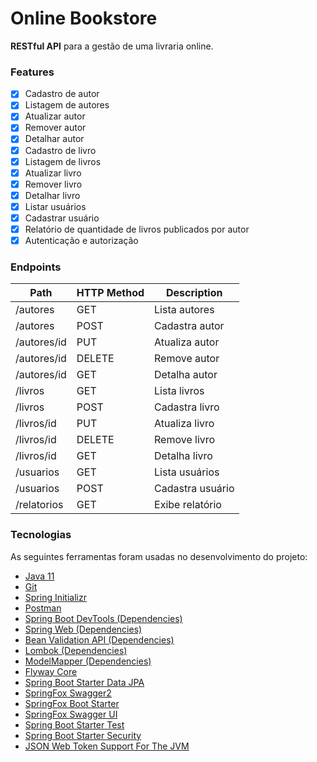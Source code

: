# Online Bookstore

**RESTful API** para a gestão de uma livraria online.

### Features

- [X] Cadastro de autor
- [x] Listagem de autores
- [x] Atualizar autor
- [x] Remover autor
- [x] Detalhar autor
- [x] Cadastro de livro
- [x] Listagem de livros
- [x] Atualizar livro
- [x] Remover livro
- [x] Detalhar livro
- [x] Listar usuários
- [x] Cadastrar usuário
- [x] Relatório de quantidade de livros publicados por autor
- [x] Autenticação e autorização

### Endpoints

Path | HTTP Method | Description
---|---|---
/autores     | GET    | Lista autores
/autores     | POST   | Cadastra autor
/autores/id  | PUT    | Atualiza autor
/autores/id  | DELETE | Remove autor
/autores/id  | GET    | Detalha autor
/livros      | GET    | Lista livros
/livros      | POST   | Cadastra livro
/livros/id   | PUT    | Atualiza livro
/livros/id   | DELETE | Remove livro
/livros/id   | GET    | Detalha livro
/usuarios    | GET    | Lista usuários
/usuarios    | POST   | Cadastra usuário
/relatorios  | GET    | Exibe relatório

### Tecnologias

As seguintes ferramentas foram usadas no desenvolvimento do projeto:

- [Java 11](https://www.oracle.com/java/technologies/downloads/#java11)
- [Git](https://git-scm.com)
- [Spring Initializr](https://start.spring.io/)
- [Postman](https://www.postman.com/downloads/)
- [Spring Boot DevTools (Dependencies)](https://mvnrepository.com/artifact/org.springframework.boot/spring-boot-devtools)
- [Spring Web (Dependencies)](https://mvnrepository.com/artifact/org.springframework/spring-web)
- [Bean Validation API (Dependencies)](https://mvnrepository.com/artifact/javax.validation/validation-api)
- [Lombok (Dependencies)](https://projectlombok.org/setup/maven)
- [ModelMapper (Dependencies)](http://modelmapper.org/)
- [Flyway Core](https://mvnrepository.com/artifact/org.flywaydb/flyway-core)
- [Spring Boot Starter Data JPA](https://mvnrepository.com/artifact/org.springframework.boot/spring-boot-starter-data-jpa)
- [SpringFox Swagger2](https://mvnrepository.com/artifact/io.springfox/springfox-swagger2)
- [SpringFox Boot Starter](https://mvnrepository.com/artifact/io.springfox/springfox-boot-starter/3.0.0)
- [SpringFox Swagger UI](https://mvnrepository.com/artifact/io.springfox/springfox-swagger-ui)
- [Spring Boot Starter Test](https://mvnrepository.com/artifact/org.springframework.boot/spring-boot-starter-test)
- [Spring Boot Starter Security](https://mvnrepository.com/artifact/org.springframework.boot/spring-boot-starter-security)
- [JSON Web Token Support For The JVM](https://mvnrepository.com/artifact/io.jsonwebtoken/jjwt)
